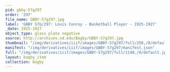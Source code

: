 ```yaml
---
pid: gbby-57g297
order: '297'
file_name: GBBY-57g297.jpg
label: 'GBBY 57G/297: Louis Conroy - Basketball Player - 1925-1927'
_date: 1925-1927
object_type: glass plate negative
source: http://archives.nd.edu/Bagby/GBBY-57g297.jpg
thumbnail: "/img/derivatives/iiif/images/GBBY-57g297/full/250,/0/default.jpg"
manifest: "/img/derivatives/iiif/images/GBBY-57g297/manifest.json"
full: "/img/derivatives/iiif/images/GBBY-57g297/full/1140,/0/default.jpg"
layout: bagby_item
collection: bagby
---
```


